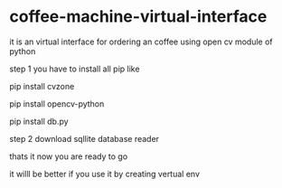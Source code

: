 # coffee-machine-virtual-interface

it is an virtual interface for ordering an coffee using open cv module of python

step 1 you have to install all pip like 

pip install cvzone

pip install opencv-python

pip install db.py


step 2 download sqllite database reader

thats it now you are ready to go 


it willl be better if you  use it by creating vertual env 
